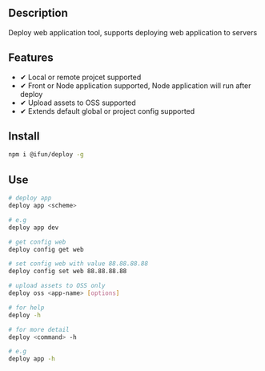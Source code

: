 ## Description

Deploy web application tool, supports deploying web application to servers

## Features

- ✔︎ Local or remote projcet supported
- ✔︎ Front or Node application supported, Node application will run after deploy
- ✔︎ Upload assets to OSS supported
- ✔︎ Extends default global or project config supported

## Install

```sh
npm i @ifun/deploy -g
```

## Use

```sh
# deploy app
deploy app <scheme>

# e.g
deploy app dev

# get config web
deploy config get web

# set config web with value 88.88.88.88
deploy config set web 88.88.88.88

# upload assets to OSS only
deploy oss <app-name> [options]

# for help
deploy -h

# for more detail
deploy <command> -h

# e.g
deploy app -h

```
